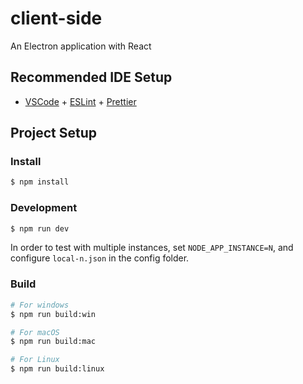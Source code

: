 # client-side

An Electron application with React

## Recommended IDE Setup

- [VSCode](https://code.visualstudio.com/) + [ESLint](https://marketplace.visualstudio.com/items?itemName=dbaeumer.vscode-eslint) + [Prettier](https://marketplace.visualstudio.com/items?itemName=esbenp.prettier-vscode)

## Project Setup

### Install

```bash
$ npm install
```

### Development

```bash
$ npm run dev
```
In order to test with multiple instances, set `NODE_APP_INSTANCE=N`, and configure `local-n.json` in the config folder.

### Build

```bash
# For windows
$ npm run build:win

# For macOS
$ npm run build:mac

# For Linux
$ npm run build:linux
```
